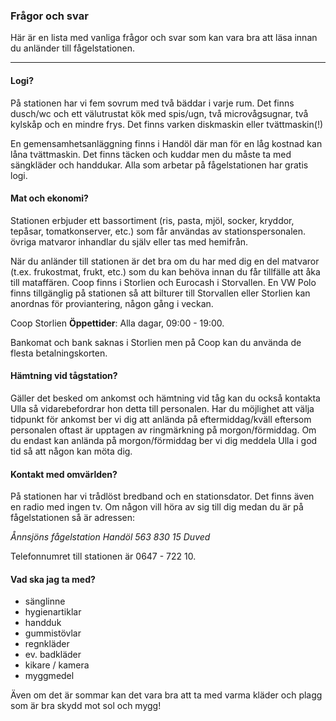 ### Frågor och svar

Här är en lista med vanliga frågor och svar som kan vara bra att läsa innan du anländer till fågelstationen.

- - -

#### Logi?

På stationen har vi fem sovrum med två bäddar i varje rum. Det finns dusch/wc och ett välutrustat kök med spis/ugn, två microvågsugnar, två kylskåp och en mindre frys. Det finns varken diskmaskin eller tvättmaskin(!)

En gemensamhetsanläggning finns i Handöl där man för en låg kostnad kan låna tvättmaskin. Det finns täcken och kuddar men du måste ta med sängkläder och handdukar. Alla som arbetar på fågelstationen har gratis logi.

#### Mat och ekonomi?

Stationen erbjuder ett bassortiment (ris, pasta, mjöl, socker, kryddor, tepåsar, tomatkonserver, etc.) som får användas av stationspersonalen. övriga matvaror inhandlar du själv eller tas med hemifrån.

När du anländer till stationen är det bra om du har med dig en del matvaror (t.ex. frukostmat, frukt, etc.) som du kan behöva innan du får tillfälle att åka till mataffären. Coop finns i Storlien och Eurocash i Storvallen. En VW Polo finns tillgänglig på stationen så att bilturer till Storvallen eller Storlien kan anordnas för proviantering, någon gång i veckan.

Coop Storlien
**Öppettider**: Alla dagar, 09:00 - 19:00.

Bankomat och bank saknas i Storlien men på Coop kan du använda de flesta betalningskorten.

#### Hämtning vid tågstation?

Gäller det besked om ankomst och hämtning vid tåg kan du också kontakta Ulla så vidarebefordrar hon detta till personalen. Har du möjlighet att välja tidpunkt för ankomst ber vi dig att anlända på eftermiddag/kväll eftersom personalen oftast är upptagen av ringmärkning på morgon/förmiddag. Om du endast kan anlända på morgon/förmiddag ber vi dig meddela Ulla i god tid så att någon kan möta dig.

#### Kontakt med omvärlden?

På stationen har vi trådlöst bredband och en stationsdator. Det finns även en radio med ingen tv. Om någon vill höra av sig till dig medan du är på fågelstationen så är adressen:

*Ånnsjöns fågelstation
Handöl 563
830 15 Duved*

Telefonnumret till stationen är 0647 - 722 10.

#### Vad ska jag ta med?

- sänglinne
- hygienartiklar
- handduk
- gummistövlar
- regnkläder
- ev. badkläder
- kikare / kamera
- myggmedel

Även om det är sommar kan det vara bra att ta med varma kläder och plagg som är bra skydd mot sol och mygg!
